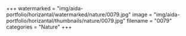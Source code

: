 +++
watermarked = "img/aida-portfolio/horizantal/watermarked/nature/0079.jpg"
image = "img/aida-portfolio/horizantal/thumbnails/nature/0079.jpg"
filename = "0079"
categories = "Nature"
+++
